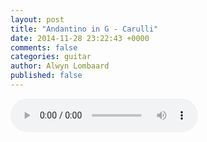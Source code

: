 ```yaml
---
layout: post
title: "Andantino in G - Carulli"
date: 2014-11-28 23:22:43 +0000
comments: false
categories: guitar
author: Alwyn Lombaard
published: false
---
```


<audio controls>
  <source src="/music/Carulli_Andantino_20141128_225123.mp3" type="audio/mpeg">
</audio>